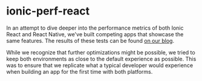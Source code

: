 # ionic-perf-react

In an attempt to dive deeper into the performance metrics of both Ionic React and React Native, we've built competing apps that showcase the same features. The results of these tests can be found [on our blog](https://ionic.link/3uofp1d).

While we recognize that further optimizations might be possible, we tried to keep both environments as close to the default experience as possible. This was to ensure that we replicate what a typical developer would experience when building an app for the first time with both platforms.
